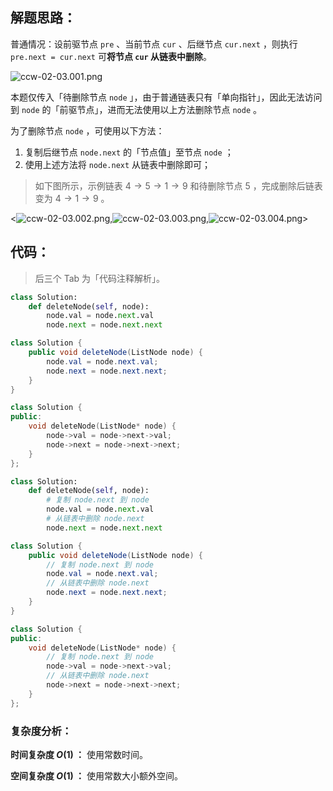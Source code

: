 ## 解题思路：

普通情况：设前驱节点 `pre` 、当前节点 `cur` 、后继节点 `cur.next` ，则执行 `pre.next = cur.next` 可**将节点 `cur` 从链表中删除**。

![ccw-02-03.001.png](https://pic.leetcode-cn.com/1642318280-EhKkoi-ccw-02-03.001.png)

本题仅传入「待删除节点 `node` 」，由于普通链表只有「单向指针」，因此无法访问到 `node` 的「前驱节点」，进而无法使用以上方法删除节点 `node` 。

为了删除节点 `node` ，可使用以下方法：

1. 复制后继节点 `node.next` 的「节点值」至节点 `node` ；
2. 使用上述方法将 `node.next` 从链表中删除即可；

> 如下图所示，示例链表 $4 \rightarrow 5 \rightarrow 1 \rightarrow 9$ 和待删除节点 $5$ ，完成删除后链表变为 $4 \rightarrow 1 \rightarrow 9$ 。

<![ccw-02-03.002.png](https://pic.leetcode-cn.com/1642318280-aVKlYf-ccw-02-03.002.png),![ccw-02-03.003.png](https://pic.leetcode-cn.com/1642318280-hCxwrw-ccw-02-03.003.png),![ccw-02-03.004.png](https://pic.leetcode-cn.com/1642318280-LfvVjd-ccw-02-03.004.png)>

## 代码：

> 后三个 Tab 为「代码注释解析」。

```Python []
class Solution:
    def deleteNode(self, node):
        node.val = node.next.val
        node.next = node.next.next
```

```Java []
class Solution {
    public void deleteNode(ListNode node) {
        node.val = node.next.val;
        node.next = node.next.next;
    }
}
```

```C++ []
class Solution {
public:
    void deleteNode(ListNode* node) {
        node->val = node->next->val;
        node->next = node->next->next;
    }
};
```

```Python []
class Solution:
    def deleteNode(self, node):
        # 复制 node.next 到 node
        node.val = node.next.val
        # 从链表中删除 node.next
        node.next = node.next.next
```

```Java []
class Solution {
    public void deleteNode(ListNode node) {
        // 复制 node.next 到 node
        node.val = node.next.val;
        // 从链表中删除 node.next
        node.next = node.next.next;
    }
}
```

```C++ []
class Solution {
public:
    void deleteNode(ListNode* node) {
        // 复制 node.next 到 node
        node->val = node->next->val;
        // 从链表中删除 node.next
        node->next = node->next->next;
    }
};
```

### 复杂度分析：

**时间复杂度 $O(1)$ ：** 使用常数时间。

**空间复杂度 $O(1)$ ：** 使用常数大小额外空间。
